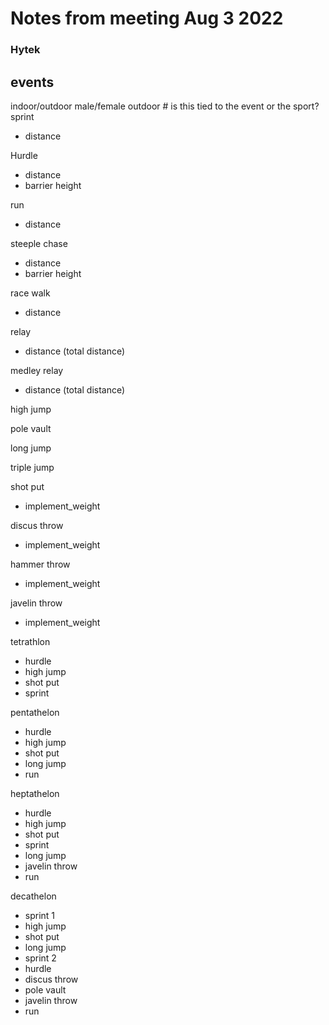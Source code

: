 # Notes from meeting Aug 3 2022

### Hytek
## events
indoor/outdoor
male/female
outdoor # is this tied to the event or the sport?
  sprint
  - distance

  Hurdle
  - distance
  - barrier height
  
  run 
  - distance
    
  steeple chase
  - distance
  - barrier height
    
  race walk
  - distance
  
  relay
  - distance (total distance)
    
  medley relay
  - distance (total distance)
  
  high jump
  
  pole vault
  
  long jump
  
  triple jump
  
  shot put
  - implement_weight
    
  discus throw
  - implement_weight
  
  hammer throw
  - implement_weight
  
  javelin throw
  - implement_weight
  
  tetrathlon
  - hurdle
  - high jump
  - shot put
  - sprint
     
  pentathelon
  - hurdle
  - high jump
  - shot put
  - long jump
  - run

  heptathelon
  - hurdle
  - high jump
  - shot put
  - sprint
  - long jump
  - javelin throw
  - run
  
  decathelon
  - sprint 1
  - high jump
  - shot put
  - long jump
  - sprint 2
  - hurdle
  - discus throw
  - pole vault
  - javelin throw
  - run


